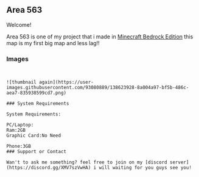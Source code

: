 ## Area 563

Welcome! 

Area 563 is one of my project that i made in [Minecraft Bedrock Edition](https://www.minecraft.net/en-us) this map is my first big map and less lag!!

### Images



```![thumbnail](https://user-images.githubusercontent.com/93080889/138623909-dac75e93-438f-40a4-a050-30da6cd21732.png)


![thumbnail again](https://user-images.githubusercontent.com/93080889/138623928-8a004a97-bf5b-486c-aea7-835938599cd7.png)

### System Requirements

System Requirements:

PC/Laptop:
Ram:2GB
Graphic Card:No Need

Phone:3GB
### Support or Contact

Wan't to ask me something? feel free to join on my [discord server](https://discord.gg/XMV7szVwHA) i will waiting for you guys see you!
